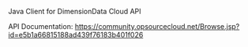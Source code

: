 
Java Client for DimensionData Cloud API

API Documentation: https://community.opsourcecloud.net/Browse.jsp?id=e5b1a66815188ad439f76183b401f026


